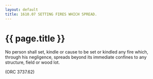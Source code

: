 ```yaml
---
layout: default 
title: 1610.07 SETTING FIRES WHICH SPREAD.
---
```


{{ page.title }}
================

No person shall set, kindle or cause to be set or kindled any fire
which, through his negligence, spreads beyond its immediate confines to
any structure, field or wood lot.

(ORC 3737.62)

